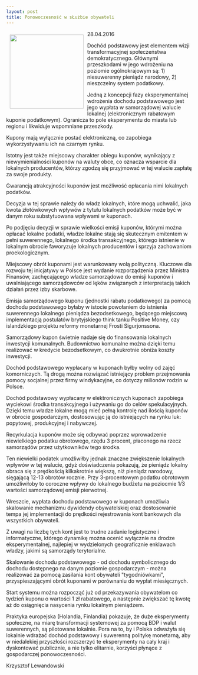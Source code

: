 ```yaml
---
layout: post
title: Ponowoczesność w sŁużbie obywateli
---
```


<p><img src="{{site.baseurl}}\articles\pictures\465.positive.jpg" align="left" style="margin: 10px 10px" width="200"><!--228-->
<p>28.04.2016</p>
<p>Dochód podstawowy jest elementem wizji transformacyjnej społeczeństwa demokratycznego. Głównymi przeszkodami w jego wdrożeniu na poziomie ogólnokrajowym są: 1) niesuwerenny pieniądz narodowy, 2) nieszczelny system podatkowy.</p>
<p>Jedną z koncepcji fazy eksperymentalnej wdrożenia dochodu podstawowego jest jego wypłata w samorządowej walucie lokalnej (elektronicznym rabatowym kuponie podatkowym). Ogranicza to pole eksperymentu do miasta lub regionu i likwiduje wspomniane przeszkody.</p>
<p>Kupony mają wyłącznie postać elektroniczną, co zapobiega wykorzystywaniu ich na czarnym rynku.</p>
<p>Istotny jest także miejscowy charakter obiegu kuponów, wynikający z niewymienialności kuponów na waluty obce, co oznacza wsparcie dla lokalnych producentów, którzy zgodzą się przyjmować w tej walucie zapłatę za swoje produkty.</p>
<p>Gwarancją atrakcyjności kuponów jest możliwość opłacania nimi lokalnych podatków.</p>
<p>Decyzja w tej sprawie należy do władz lokalnych, które mogą uchwalić, jaka kwota złotówkowych wpływów z tytułu lokalnych podatków może być w danym roku substytuowana wpływami w kuponach.</p>
<p>Po podjęciu decyzji w sprawie wielkości emisji kuponów, którymi można opłacać lokalne podatki, władze lokalne stają się skutecznym emitentem w pełni suwerennego, lokalnego środka transakcyjnego, którego istnienie w lokalnym obrocie faworyzuje lokalnych producentów i sprzyja zachowaniom proekologicznym.</p>
<p>Miejscowy obrót kuponami jest warunkowany wolą polityczną. Kluczowe dla rozwoju tej inicjatywy w Polsce jest wydanie rozporządzenia przez Ministra Finansów, zachęcającego władze samorządowe do emisji kuponów i uwalniającego samorządowców od lęków związanych z interpretacją takich działań przez izby skarbowe.</p>
<p>Emisja samorządowego kuponu (jednostki rabatu podatkowego) za pomocą dochodu podstawowego byłaby w istocie powołaniem do istnienia suwerennego lokalnego pieniądza bezodsetkowego, będącego miejscową implementacją postulatów brytyjskiego think tanku Positive Money, czy islandzkiego projektu reformy monetarnej Frosti Sigurjonssona.</p>
<p>Samorządowy kupon świetnie nadaje się do finansowania lokalnych inwestycji komunalnych. Budownictwo komunalne można dzięki temu realizować w kredycie bezodsetkowym, co dwukrotnie obniża koszty inwestycji.</p>
<p>Dochód podstawowego wypłacany w kuponach byłby wolny od zajęć komorniczych. Tą drogą można rozwiązać istniejący problem przejmowania pomocy socjalnej przez firmy windykacyjne, co dotyczy milionów rodzin w Polsce.</p>
<p>Dochód podstawowy wypłacany w elektronicznych kuponach zapobiega wyciekowi środka transakcyjnego i używaniu go do celów spekulacyjnych. Dzięki temu władze lokalne mogą mieć pełną kontrolę nad ilością kuponów w obrocie gospodarczym, dostosowując ją do istniejących na rynku luk: popytowej, produkcyjnej i nabywczej.</p>
<p>Recyrkulacja kuponów może się odbywać poprzez wprowadzenie niewielkiego podatku obrotowego, rzędu 3 procent, płaconego na rzecz samorządów przez użytkowników tego środka.</p>
<p>Ten niewielki podatek umożliwiłby jednak znaczne zwiększenie lokalnych wpływów w tej walucie, gdyż doświadczenia pokazują, że pieniądz lokalny obraca się z prędkością kilkakrotnie większą, niż pieniądz narodowy, sięgającą 12-13 obrotów rocznie. Przy 3-procentowym podatku obrotowym umożliwiłoby to coroczne wpływy do lokalnego budżetu na poziocmie 1/3 wartości samorządowej emisji pierwotnej.</p>
<p>Wreszcie, wypłata dochodu podstawowego w kuponach umożliwia skalowanie mechanizmu dywidendy obywatelskiej oraz dostosowanie tempa jej implementacji do prędkości rejestrowania kont bankowych dla wszystkich obywateli.</p>
<p>Z uwagi na liczbę tych kont jest to trudne zadanie logistyczne i informatyczne, którego dynamikę można ocenić wyłącznie na drodze eksperymentalnej, najlepiej w wydzielonych geograficznie enklawach władzy, jakimi są samorządy terytorialne.</p>
<p>Skalowanie dochodu podstawowego - od dochodu symbolicznego do dochodu dostępnego na danym poziomie gospodarczym - można realizować za pomocą zasilania kont obywateli "tygodniówkami", przyspieszającymi obrót kuponami w porównaniu do wypłat miesięcznych.</p>
<p>Start systemu można rozpocząć już od przekazywania obywatelom co tydzień kuponu o wartości 1 zł rabatowego, a następnie zwiększać tę kwotę aż do osiągnięcia nasycenia rynku lokalnym pieniądzem.</p>
<p>Praktyka europejska (Holandia, Finlandia) pokazuje, że duże eksperymenty społeczne, na miarę transformacji systemowej za pomocą BDP i walut suwerennych, są pilotowane lokalnie. Pora na to, by i Polska odważyła się lokalnie wdrażać dochód podstawowy i suwerenną politykę monetarną, aby w niedalekiej przyszłości rozszerzyć te eksperymenty na cały kraj i dyskontować publicznie, a nie tylko elitarnie, korzyści płynące z gospodarczej ponowoczesności.</p><p>Krzysztof Lewandowski</p>